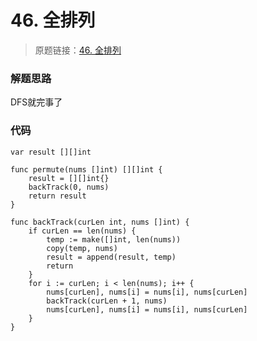 # 46. 全排列
> 原题链接：[46. 全排列](https://leetcode-cn.com/problems/permutations/)
### 解题思路
DFS就完事了
### 代码
```golang
var result [][]int

func permute(nums []int) [][]int {
	result = [][]int{}
	backTrack(0, nums)
	return result
}

func backTrack(curLen int, nums []int) {
	if curLen == len(nums) {
		temp := make([]int, len(nums))
		copy(temp, nums)
		result = append(result, temp)
		return
	}
	for i := curLen; i < len(nums); i++ {
		nums[curLen], nums[i] = nums[i], nums[curLen]
		backTrack(curLen + 1, nums)
		nums[curLen], nums[i] = nums[i], nums[curLen]
	}
}
```